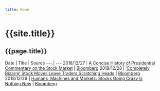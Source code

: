 ```yaml
---
title: Home
---
```


# {{site.title}}
## {{page.title}}

Date | Title | Source
--- | ---
2018/12/27 | [A Concise History of Presidential Commentary on the Stock Market]({{site.baseurl}}/docs/about) | [Bloomberg](https://www.bloomberg.com/news/articles/2018-12-26/a-concise-history-of-presidential-commentary-on-the-stock-market?srnd=premium)
2018/12/28 | [‘Completely Bizarre’ Stock Moves Leave Traders Scratching Heads]({{site.baseurl}}/docs/link) | [Bloomberg](https://www.bloomberg.com/news/articles/2018-12-28/-completely-bizarre-stock-moves-leave-traders-scratching-heads?srnd=premium)
2018/12/29 | [Humans, Machines and Markets: Stocks Going Crazy Is Nothing New]({{site.baseurl}}/docs/20181229) | [Bloomberg](https://www.bloomberg.com/news/articles/2018-12-28/humans-machines-and-markets-stocks-going-crazy-is-nothing-new)
